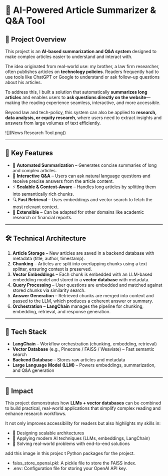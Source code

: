 
 # 📖 AI-Powered Article Summarizer & Q&A Tool  

## 📌 Project Overview  
This project is an **AI-based summarization and Q&A system** designed to make complex articles easier to understand and interact with.  

The idea originated from real-world use: my brother, a law firm researcher, often publishes articles on **technology policies**. Readers frequently had to use tools like ChatGPT or Google to understand or ask follow-up questions about his articles.  

To address this, I built a solution that automatically **summarizes long articles** and enables users to **ask questions directly on the website**—making the reading experience seamless, interactive, and more accessible.  

Beyond law and tech-policy, this system can also be applied to **research, data analysis, or equity research**, where users need to extract insights and answers from large volumes of text efficiently.  

![](News Research Tool.png))

---

## 🚀 Key Features  
- 📝 **Automated Summarization** – Generates concise summaries of long and complex articles.  
- 💬 **Interactive Q&A** – Users can ask natural language questions and receive precise answers from the article content.  
- ⚡ **Scalable & Context-Aware** – Handles long articles by splitting them into semantically rich chunks.  
- 🔍 **Fast Retrieval** – Uses embeddings and vector search to fetch the most relevant context.  
- 🔧 **Extensible** – Can be adapted for other domains like academic research or financial reports.  

---

## 🛠️ Technical Architecture  
1. **Article Storage** – New articles are saved in a backend database with metadata (title, author, timestamp).  
2. **Chunking** – Articles are split into overlapping chunks using a text splitter, ensuring context is preserved.  
3. **Vector Embeddings** – Each chunk is embedded with an LLM-based embedding model and stored in a **vector database** with metadata.  
4. **Query Processing** – User questions are embedded and matched against stored chunks via similarity search.  
5. **Answer Generation** – Retrieved chunks are merged into context and passed to the LLM, which produces a coherent answer or summary.  
6. **Orchestration** – **LangChain** manages the pipeline for chunking, embedding, retrieval, and response generation.  

---

## 🧰 Tech Stack  
- **LangChain** – Workflow orchestration (chunking, embedding, retrieval)  
- **Vector Database** (e.g., Pinecone / FAISS / Weaviate) – Fast semantic search  
- **Backend Database** – Stores raw articles and metadata  
- **Large Language Model (LLM)** – Powers embeddings, summarization, and Q&A generation  

---

## 🎯 Impact  
This project demonstrates how **LLMs + vector databases** can be combined to build practical, real-world applications that simplify complex reading and enhance research workflows.  

It not only improves accessibility for readers but also highlights my skills in:  
- 📐 Designing scalable architectures  
- 🤖 Applying modern AI techniques (LLMs, embeddings, LangChain)  
- 🔗 Solving real-world problems with end-to-end solutions  

add this image in this projec t Python packages for the project.
- faiss_store_openai.pkl: A pickle file to store the FAISS index.
- .env: Configuration file for storing your OpenAI API key.
